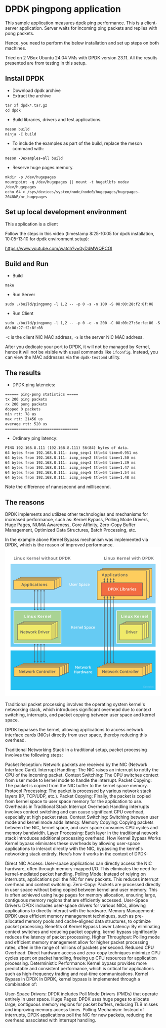 # DPDK pingpong application

This sample application measures dpdk ping performance. This is a client-server application.
Server waits for incoming ping packets and replies with pong packets.

Hence, you need to perform the below installation and set up steps on both machines.

Tried on 2 VBox Ubuntu 24.04 VMs with DPDK version 23.11. All the results presented are from testing in this setup. 

## Install DPDK

- Download dpdk archive
- Extract the archive
```
tar xf dpdk*.tar.gz
cd dpdk
```

- Build libraries, drivers and test applications.
```
meson build
ninja -C build
```

- To include the examples as part of the build, replace the meson command with:
```
meson -Dexamples=all build
```

- Reserve huge pages memory.
```
mkdir -p /dev/hugepages
mountpoint -q /dev/hugepages || mount -t hugetlbfs nodev /dev/hugepages
echo 64 > /sys/devices/system/node/node0/hugepages/hugepages-2048kB/nr_hugepages
```

## Set up local development environment

This application is a client 

Follow the steps in this video (timestamp 8:25-10:05 for dpdk installation, 10:05-13:10 for dpdk environment setup):

https://www.youtube.com/watch?v=0yDdMWQPCOI

## Build and Run

- Build
```
make
```

- Run Server
```
sudo ./build/pingpong -l 1,2 -- -p 0 -s -n 100 -S 08:00:28:f2:8f:08
```

- Run Client
```
sudo ./build/pingpong -l 1,2 -- -p 0 -c -n 200 -C 08:00:27:6e:fe:80 -S 08:00:27:f2:8f:08
```

`-C` is the client NIC MAC address, `-S` is the server NIC MAC address.

After you dedicate your port to DPDK, it will not be managed by Kernel, hence it will not be visible 
with usual commands like `ifconfig`. Instead, you can view the MAC addresses via the `dpdk-testpmd` utility.

## The results

- DPDK ping latencies:
```
====== ping-pong statistics =====
tx 200 ping packets
rx 200 pong packets
dopped 0 packets
min rtt: 78 us
max rtt: 21456 us
average rtt: 520 us
=================================
```

- Ordinary ping latency:
```
PING 192.168.8.111 (192.168.8.111) 56(84) bytes of data.
64 bytes from 192.168.8.111: icmp_seq=1 ttl=64 time=0.951 ms
64 bytes from 192.168.8.111: icmp_seq=2 ttl=64 time=1.50 ms
64 bytes from 192.168.8.111: icmp_seq=3 ttl=64 time=1.39 ms
64 bytes from 192.168.8.111: icmp_seq=4 ttl=64 time=1.47 ms
64 bytes from 192.168.8.111: icmp_seq=5 ttl=64 time=1.54 ms
64 bytes from 192.168.8.111: icmp_seq=6 ttl=64 time=1.48 ms
```

Note the difference of nanosecond and millisecond.

## The reasons

DPDK implements and utilizes other technologies and mechanisms for increased performance, such as: Kernel Bypass, Polling Mode Drivers, Huge Pages, 
NUMA Awareness, Core Affinity, Zero-Copy Buffer Management, Optimized Data Structures, Batch Processing, etc.

In the example above Kernel Bypass mechanism was implemented via DPDK, which is the reason of improved performance.
![img.png](img.png)

Traditional packet processing involves the operating system kernel's networking stack, which introduces significant
overhead due to context switching, interrupts, and packet copying between user space and kernel space.

DPDK bypasses the kernel, allowing applications to access network interface cards (NICs) directly from user space,
thereby reducing this overhead.

Traditional Networking Stack
In a traditional setup, packet processing involves the following steps:

Packet Reception: Network packets are received by the NIC (Network Interface Card).
Interrupt Handling: The NIC raises an interrupt to notify the CPU of the incoming packet.
Context Switching: The CPU switches context from user mode to kernel mode to handle the interrupt.
Packet Copying: The packet is copied from the NIC buffer to the kernel space memory.
Protocol Processing: The packet is processed by various network stack layers (IP, TCP/UDP, etc.).
Packet Copying: Finally, the packet is copied from kernel space to user space memory for the application to use.
Overheads in Traditional Stack
Interrupt Overhead: Handling interrupts involves context switching and can cause significant CPU overhead, especially at high packet rates.
Context Switching: Switching between user mode and kernel mode adds latency.
Memory Copying: Copying packets between the NIC, kernel space, and user space consumes CPU cycles and memory bandwidth.
Layer Processing: Each layer in the traditional network stack introduces additional processing overhead.
How Kernel Bypass Works
Kernel bypass eliminates these overheads by allowing user-space applications to interact directly with the NIC, bypassing the kernel's networking stack entirely. Here’s how it works in the context of DPDK:

Direct NIC Access: User-space applications can directly access the NIC hardware, often through memory-mapped I/O. This eliminates the need for kernel-mediated packet handling.
Polling Mode: Instead of relying on interrupts, applications poll the NIC for new packets. This reduces interrupt overhead and context switching.
Zero-Copy: Packets are processed directly in user space without being copied between kernel and user memory. This is often achieved using huge pages for memory allocation, ensuring large, contiguous memory regions that are efficiently accessed.
User-Space Drivers: DPDK includes user-space drivers for various NICs, allowing applications to directly interact with the hardware.
Memory Management: DPDK uses efficient memory management techniques, such as pre-allocated memory pools and cache-aligned data structures, to optimize packet processing.
Benefits of Kernel Bypass
Lower Latency: By eliminating context switches and reducing packet copying, kernel bypass significantly reduces the latency of packet processing.
Higher Throughput: Polling mode and efficient memory management allow for higher packet processing rates, often in the range of millions of packets per second.
Reduced CPU Overhead: Direct hardware access and zero-copy techniques minimize CPU cycles spent on packet handling, freeing up CPU resources for application processing.
Deterministic Performance: Kernel bypass provides more predictable and consistent performance, which is critical for applications such as high-frequency trading and real-time communications.
Kernel Bypass in DPDK
In DPDK, kernel bypass is implemented through a combination of:

User-Space Drivers: DPDK includes Poll Mode Drivers (PMDs) that operate entirely in user space.
Huge Pages: DPDK uses huge pages to allocate large, contiguous memory regions for packet buffers, reducing TLB misses and improving memory access times.
Polling Mechanism: Instead of interrupts, DPDK applications poll the NIC for new packets, reducing the overhead associated with interrupt handling.
